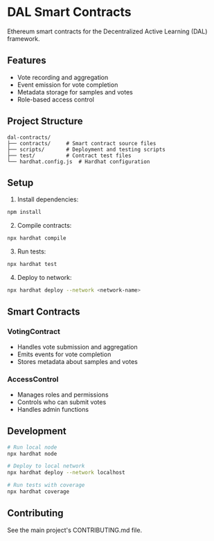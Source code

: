 # DAL Smart Contracts

Ethereum smart contracts for the Decentralized Active Learning (DAL) framework.

## Features

- Vote recording and aggregation
- Event emission for vote completion
- Metadata storage for samples and votes
- Role-based access control

## Project Structure

```
dal-contracts/
├── contracts/     # Smart contract source files
├── scripts/       # Deployment and testing scripts
├── test/          # Contract test files
└── hardhat.config.js  # Hardhat configuration
```

## Setup

1. Install dependencies:
```bash
npm install
```

2. Compile contracts:
```bash
npx hardhat compile
```

3. Run tests:
```bash
npx hardhat test
```

4. Deploy to network:
```bash
npx hardhat deploy --network <network-name>
```

## Smart Contracts

### VotingContract
- Handles vote submission and aggregation
- Emits events for vote completion
- Stores metadata about samples and votes

### AccessControl
- Manages roles and permissions
- Controls who can submit votes
- Handles admin functions

## Development

```bash
# Run local node
npx hardhat node

# Deploy to local network
npx hardhat deploy --network localhost

# Run tests with coverage
npx hardhat coverage
```

## Contributing

See the main project's CONTRIBUTING.md file. 